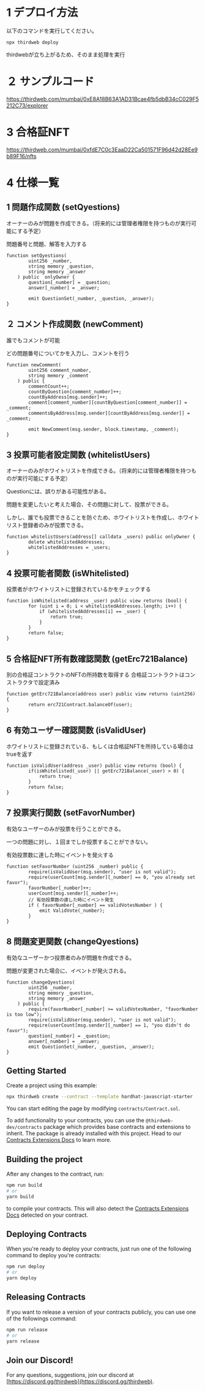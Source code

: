 # 1 デプロイ方法

以下のコマンドを実行してください。
```
npx thirdweb deploy
```
thirdwebが立ち上がるため、そのまま処理を実行

# ２ サンプルコード

https://thirdweb.com/mumbai/0xE8A18B63A1AD31Bcae4fb5dbB34cC029F5212C73/explorer

# 3 合格証NFT

https://thirdweb.com/mumbai/0xfdE7C0c3EaaD22Ca501571F96d42d28Ee9b89F16/nfts

# 4 仕様一覧

## 1 問題作成関数 (setQyestions)

オーナーのみが問題を作成できる。（将来的には管理者権限を持つものが実行可能にする予定）

問題番号と問題、解答を入力する

```sol
function setQyestions(
        uint256 _number,
        string memory _question,
        string memory _answer
    ) public  onlyOwner {
        question[_number] = _question;
        answer[_number] = _answer;

        emit QuestionSet(_number, _question, _answer);
}
```

## ２ コメント作成関数 (newComment)

誰でもコメントが可能

どの問題番号についてかを入力し、コメントを行う

```sol
function newComment(
        uint256 comment_number,
        string memory _comment
    ) public {
        commentCount++;
        countByQuestion[comment_number]++;
        countByAddress[msg.sender]++;
        comment[comment_number][countByQuestion[comment_number]] = _comment;
        commentsByAddress[msg.sender][countByAddress[msg.sender]] = _comment;

        emit NewComment(msg.sender, block.timestamp, _comment);
}
```

## 3 投票可能者設定関数 (whitelistUsers)

オーナーのみがホワイトリストを作成できる。（将来的には管理者権限を持つものが実行可能にする予定）

Questionには、誤りがある可能性がある。

問題を変更したいと考えた場合、その問題に対して、投票ができる。

しかし、誰でも投票できることを防ぐため、ホワイトリストを作成し、ホワイトリスト登録者のみが投票できる。

```sol
function whitelistUsers(address[] calldata _users) public onlyOwner {
        delete whitelistedAddresses;
        whitelistedAddresses = _users;
}
```

## 4 投票可能者関数 (isWhitelisted)

投票者がホワイトリストに登録されているかをチェックする
```sol
function isWhitelisted(address _user) public view returns (bool) {
        for (uint i = 0; i < whitelistedAddresses.length; i++) {
            if (whitelistedAddresses[i] == _user) {
                return true;
            }
        }
        return false;
}
```

## 5 合格証NFT所有数確認関数 (getErc721Balance)

別の合格証コントラクトのNFTの所持数を取得する
合格証コントラクトはコンストラクタで設定済み

```sol
function getErc721Balance(address user) public view returns (uint256) {
        return erc721Contract.balanceOf(user);
}
```

## 6 有効ユーザー確認関数 (isValidUser)

ホワイトリストに登録されている、もしくは合格証NFTを所持している場合はtrueを返す

```sol
function isValidUser(address _user) public view returns (bool) {
        if(isWhitelisted(_user) || getErc721Balance(_user) > 0) {
            return true;
        }
        return false;
}
```

## 7 投票実行関数 (setFavorNumber)

有効なユーザーのみが投票を行うことができる。

一つの問題に対し、１回までしか投票することができない。

有効投票数に達した時にイベントを発火する

```sol
function setFavorNumber (uint256 _number) public {
        require(isValidUser(msg.sender), "user is not valid");
        require(userCount[msg.sender][_number] == 0, "you already set favor");
        favorNumber[_number]++;
        userCount[msg.sender][_number]++;
        // 有効投票数の達した時にイベント発生
        if ( favorNumber[_number] == validVotesNumber ) {
            emit ValidVote(_number);
        }
}
```

## 8 問題変更関数 (changeQyestions)

有効なユーザーかつ投票者のみが問題を作成できる。

問題が変更された場合に、イベントが発火される。

```sol
function changeQyestions(
        uint256 _number,
        string memory _question,
        string memory _answer
    ) public {
        require(favorNumber[_number] >= validVotesNumber, "favorNumber is too low");
        require(isValidUser(msg.sender), "user is not valid");
        require(userCount[msg.sender][_number] == 1, "you didn't do favor");
        question[_number] = _question;
        answer[_number] = _answer;
        emit QuestionSet(_number, _question, _answer);
}
```

## Getting Started

Create a project using this example:

```bash
npx thirdweb create --contract --template hardhat-javascript-starter
```

You can start editing the page by modifying `contracts/Contract.sol`.

To add functionality to your contracts, you can use the `@thirdweb-dev/contracts` package which provides base contracts and extensions to inherit. The package is already installed with this project. Head to our [Contracts Extensions Docs](https://portal.thirdweb.com/contractkit) to learn more.

## Building the project

After any changes to the contract, run:

```bash
npm run build
# or
yarn build
```

to compile your contracts. This will also detect the [Contracts Extensions Docs](https://portal.thirdweb.com/contractkit) detected on your contract.

## Deploying Contracts

When you're ready to deploy your contracts, just run one of the following command to deploy you're contracts:

```bash
npm run deploy
# or
yarn deploy
```

## Releasing Contracts

If you want to release a version of your contracts publicly, you can use one of the followings command:

```bash
npm run release
# or
yarn release
```

## Join our Discord!

For any questions, suggestions, join our discord at [https://discord.gg/thirdweb](https://discord.gg/thirdweb).
